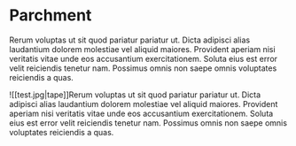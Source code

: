 # Parchment 

Rerum voluptas ut sit quod pariatur pariatur ut. Dicta adipisci alias laudantium dolorem molestiae vel aliquid maiores. Provident aperiam nisi veritatis vitae unde eos accusantium exercitationem. Soluta eius est error velit reiciendis tenetur nam. Possimus omnis non saepe omnis voluptates reiciendis a quas.

![[test.jpg|tape]]Rerum voluptas ut sit quod pariatur pariatur ut. Dicta adipisci alias laudantium dolorem molestiae vel aliquid maiores. Provident aperiam nisi veritatis vitae unde eos accusantium exercitationem. Soluta eius est error velit reiciendis tenetur nam. Possimus omnis non saepe omnis voluptates reiciendis a quas.



